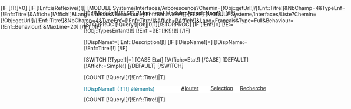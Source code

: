 [IF [!Module!]][ELSE]
    [!Module:=[!Module::Actuel::Nom!]!]
[/IF]

[STORPROC [!Query!]|Obj|0|1][/STORPROC]
[IF [!Enf!]=]
	[!E:=[!Obj::typesEnfant!]!]
	[!Enf:=[!E::[!K!]!]!]
[/IF]

[!DispName:=[!Enf::Description!]!]
[IF [!DispName!]=]
	[!DispName:=[!Enf::Titre!]!]
[/IF]


[SWITCH [!Type!]|=]
	[CASE Etat]
		[!Affich:=Etat!]
	[/CASE]
	[DEFAULT]
		[!Affich:=Simple!]
	[/DEFAULT]
[/SWITCH]

[COUNT [!Query!]/[!Enf::Titre!]|T]
<div class="ChildDisplay Child[!Enf::Titre!]">
	<div class="BigTitle" style="height:20px;background:white;margin-bottom:10px;color:#057390;line-height:20px;">
		<a href="[!Query!]/[!Enf::Titre!]" style="float:right;width:75px;height:12px;line-height:11px;margin-top:2px;margin-right:5px;" class="KEBouton">Recherche</a>
		<a href="[!Query!]/[!Enf::Titre!]/Selection" style="float:right;width:75px;height:12px;line-height:11px;margin-top:2px;margin-right:5px;" class="KEBouton">Selection</a>
		<a href="[IF [!Enf::Behaviour!]=Integrated]#[ELSE]/[!Query!]/[!Enf::Titre!]/Ajouter[/IF]" class="KEBouton [IF [!Enf::Behaviour!]=Integrated]   makePopup   [/IF]" style="float:right;width:75px;height:12px;line-height:11px;margin-top:2px;margin-right:5px;" rel="/Systeme/Interfaces/Formulaire/Popup.htm?Action=Ajouter&QueryObj=[!Query!]/[!Enf::Titre!]::[!Query!]/[!Enf::Titre!]/Ajouter::true">Ajouter</a>
		[!DispName!] ([!T!] &eacute;l&eacute;ments)
	</div>
	[COUNT [!Query!]/[!Enf::Titre!]|T]
	<form action="/[!QueryObj!]/GetChilds?K=[!K!]&NoContent=True" method="post" class="refreshMyself">
		<div style="position:absolute;left:2px;right:2px;top:50px;bottom:5px;">
			[IF [!T!]>0]
				[IF [!Enf::isReflexive()!]]
					[MODULE Systeme/Interfaces/Arborescence?Chemin=[!Obj::getUrl!]/[!Enf::Titre!]&NbChamp=4&TypeEnf=[!Enf::Titre!]&Affich=[!Affich!]&Lang=Francais&Behaviour=[!Enf::Behaviour!]]
				[ELSE]
					[MODULE Systeme/Interfaces/Liste?Chemin=[!Obj::getUrl!]/[!Enf::Titre!]&NbChamp=4&TypeEnf=[!Enf::Titre!]&Affich=[!Affich!]&Lang=Francais&Type=Full&Behaviour=[!Enf::Behaviour!]&MaxLine=20]
				[/IF]
			[/IF]
		</div>
	</form>
</div>
